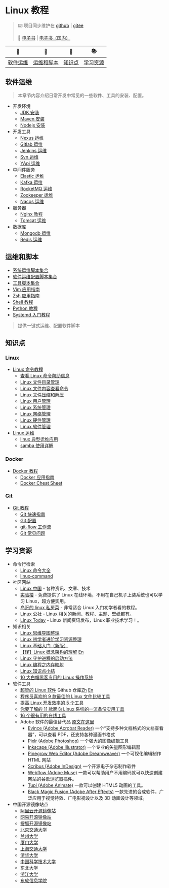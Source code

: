 # Linux 教程

> :keyboard: 项目同步维护在 [github](https://github.com/dunwu/linux-tutorial) | [gitee](https://gitee.com/turnon/linux-tutorial)
>
> 📖 [电子书](https://dunwu.github.io/linux-tutorial/) | [电子书（国内）](http://turnon.gitee.io/linux-tutorial/)

|       :wrench:        |        :shell:        |      :memo:       |        :books:        |
| :-------------------: | :-------------------: | :---------------: | :-------------------: |
| [软件运维](#软件运维) | [运维和脚本](#运维和脚本) | [知识点](#知识点) | [学习资源](#学习资源) |

## 软件运维

> 本章节内容介绍日常开发中常见的一些软件、工具的安装、配置。

- 开发环境
  - [JDK 安装](docs/linux/soft/jdk-install.md)
  - [Maven 安装](docs/linux/soft/maven-install.md)
  - [Nodejs 安装](docs/linux/soft/nodejs-install.md)
- 开发工具
  - [Nexus 运维](docs/linux/soft/nexus-ops.md)
  - [Gitlab 运维](docs/linux/soft/kafka-install.md)
  - [Jenkins 运维](docs/linux/soft/jenkins.md)
  - [Svn 运维](docs/linux/soft/svn-ops.md)
  - [YApi 运维](docs/linux/soft/yapi-ops.md)
- 中间件服务
  - [Elastic 运维](docs/linux/soft/elastic)
  - [Kafka 运维](docs/linux/soft/kafka-install.md)
  - [RocketMQ 运维](docs/linux/soft/rocketmq-install.md)
  - [Zookeeper 运维](docs/linux/soft/zookeeper-install.md)
  - [Nacos 运维](docs/linux/soft/nacos-install.md)
- 服务器
  - [Nginx 教程](https://github.com/dunwu/nginx-tutorial)
  - [Tomcat 运维](docs/linux/soft/tomcat-install.md)
- 数据库
  - [Mongodb 运维](docs/linux/soft/mongodb-ops.md)
  - [Redis 运维](docs/linux/soft/redis-ops.md)

## 运维和脚本

- [系统运维脚本集合](https://github.com/dunwu/linux-tutorial/tree/master/codes/linux/sys)
- [软件运维配置脚本集合](https://github.com/dunwu/linux-tutorial/tree/master/codes/linux/soft)
- [工具脚本集合](https://github.com/dunwu/linux-tutorial/tree/master/codes/linux/soft)
- [Vim 应用指南](docs/linux/ops/vim.md)
- [Zsh 应用指南](docs/linux/ops/zsh.md)
- [Shell 教程](docs/linux/ops/shell.md)
- [Python 教程](docs/linux/ops/python.md)
- [Systemd 入门教程](docs/linux/ops/systemd.md)

> 提供一键式运维、配置软件脚本

## 知识点

### Linux

- [Linux 命令教程](docs/linux/cli/README.md)
  - [查看 Linux 命令帮助信息](docs/linux/cli/查看Linux命令帮助信息.md)
  - [Linux 文件目录管理](docs/linux/cli/Linux文件目录管理.md)
  - [Linux 文件内容查看命令](docs/linux/cli/Linux文件内容查看编辑.md)
  - [Linux 文件压缩和解压](docs/linux/cli/Linux文件压缩和解压.md)
  - [Linux 用户管理](docs/linux/cli/Linux用户管理.md)
  - [Linux 系统管理](docs/linux/cli/Linux系统管理.md)
  - [Linux 网络管理](docs/linux/cli/Linux网络管理.md)
  - [Linux 硬件管理](docs/linux/cli/Linux硬件管理.md)
  - [Linux 软件管理](docs/linux/cli/Linux硬件管理.md)
- [Linux 运维](docs/linux/ops/README.md)
  - [linux 典型运维应用](docs/linux/ops/linux典型运维应用.md)
  - [samba 使用详解](docs/linux/ops/samba使用详解.md)

### Docker

- [Docker 教程](docs/docker)
  - [Docker 应用指南](docs/docker/docker.md)
  - [Docker Cheat Sheet](docs/docker/docker-cheat-sheet.md)

### Git

- [Git 教程](docs/git/README.md)
  - [Git 快速指南](docs/git/git-quickstart.md)
  - [Git 配置](docs/git/git-configuration.md)
  - [git-flow 工作流](docs/git/git-flow.md)
  - [Git 常见问题](docs/git/git-faq.md)

## 学习资源

- 命令行检索
  - [Linux 命令大全](http://man.linuxde.net/)
  - [linux-command](https://jaywcjlove.gitee.io/linux-command/)
- 社区网站
  - [Linux 中国](https://linux.cn/) - 各种资讯、文章、技术
  - [实验楼](https://www.shiyanlou.com/) - 免费提供了 Linux 在线环境，不用在自己机子上装系统也可以学习 Linux，超方便实用。
  - [鸟哥的 linux 私房菜](http://linux.vbird.org/) - 非常适合 Linux 入门初学者看的教程。
  - [Linux 公社](http://www.linuxidc.com/) - Linux 相关的新闻、教程、主题、壁纸都有。
  - [Linux Today](http://www.linuxde.net) - Linux 新闻资讯发布，Linux 职业技术学习！。
- 知识相关
  - [Linux 思维导图整理](http://www.jianshu.com/p/59f759207862)
  - [Linux 初学者进阶学习资源整理](http://www.jianshu.com/p/fe2a790b41eb)
  - [Linux 基础入门（新版）](https://www.shiyanlou.com/courses/1)
  - [【译】Linux 概念架构的理解](http://www.jianshu.com/p/c5ae8f061cfe) [En](http://oss.org.cn/ossdocs/linux/kernel/a1/index.html)
  - [Linux 守护进程的启动方法](http://www.ruanyifeng.com/blog/2016/02/linux-daemon.html)
  - [Linux 编程之内存映射](https://www.shiyanlou.com/questions/2992)
  - [Linux 知识点小结](https://blog.huachao.me/2016/1/Linux%E7%9F%A5%E8%AF%86%E7%82%B9%E5%B0%8F%E7%BB%93/)
  - [10 大白帽黑客专用的 Linux 操作系统](https://linux.cn/article-6971-1.html)
- 软件工具
  - [超赞的 Linux 软件](https://www.gitbook.com/book/alim0x/awesome-linux-software-zh_cn/details) Github 仓库[Zh](https://github.com/alim0x/Awesome-Linux-Software-zh_CN) [En](https://github.com/VoLuong/Awesome-Linux-Software)
  - [程序员喜欢的 9 款最佳的 Linux 文件比较工具](http://os.51cto.com/art/201607/513796.htm)
  - [提高 Linux 开发效率的 5 个工具](http://www.codeceo.com/article/5-linux-productivity-tools.html)
  - [你要了解的 11 款面向 Linux 系统的一流备份实用工具](http://os.51cto.com/art/201603/508027.htm)
  - [16 个很有用的在线工具](http://www.simlinux.com/archives/264.html)
  - Adobe 软件的最佳替代品 [原文在这里](https://linux.cn/article-8928-1.html)
    - [Evince (Adobe Acrobat Reader)](https://wiki.gnome.org/Apps/Evince) 一个“支持多种文档格式的文档查看器”，可以查看 PDF，还支持各种漫画书格式
    - [Pixlr (Adobe Photoshop)](https://pixlr.com/) 一个强大的图像编辑工具
    - [Inkscape (Adobe Illustrator)](https://inkscape.org/zh/) 一个专业的矢量图形编辑器
    - [Pinegrow Web Editor (Adobe Dreamweaver)](https://pinegrow.com/) 一个可视化编辑制作 HTML 网站
    - [Scribus (Adobe InDesign)](https://www.scribus.net/) 一个开源电子杂志制作软件
    - [Webflow (Adobe Muse)](https://webflow.com/) 一款可以帮助用户不用编码就可以快速创建网站的谷歌浏览器插件。
    - [Tupi (Adobe Animate)](http://www.maefloresta.com/portal/) 一款可以创建 HTML5 动画的工具。
    - [Black Magic Fusion (Adobe After Effects)](https://www.blackmagicdesign.com) 一款先进的合成软件，广泛应用于视觉特效、广电影视设计以及 3D 动画设计等领域。
- 中国开源镜像站点
  - [阿里云开源镜像站](http://mirrors.aliyun.com/)
  - [网易开源镜像站](http://mirrors.163.com/)
  - [搜狐开源镜像站](http://mirrors.sohu.com/)
  - [北京交通大学](http://mirror.bjtu.edu.cn/)
  - [兰州大学](http://mirror.lzu.edu.cn/)
  - [厦门大学](http://mirrors.xmu.edu.cn/)
  - [上海交通大学](http://ftp.sjtu.edu.cn/)
  - [清华大学](http://mirrors.tuna.tsinghua.edu.cn/)
  - [中国科学技术大学](http://mirrors.ustc.edu.cn/)
  - [东北大学](http://mirror.neu.edu.cn/)
  - [浙江大学](http://mirrors.zju.edu.cn/)
  - [东软信息学院](http://mirrors.neusoft.edu.cn/)

